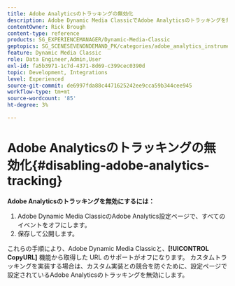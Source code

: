 ```yaml
---
title: Adobe Analyticsのトラッキングの無効化
description: Adobe Dynamic Media ClassicでAdobe Analyticsのトラッキングを無効にする方法を説明します。
contentOwner: Rick Brough
content-type: reference
products: SG_EXPERIENCEMANAGER/Dynamic-Media-Classic
geptopics: SG_SCENESEVENONDEMAND_PK/categories/adobe_analytics_instrumentation_kit
feature: Dynamic Media Classic
role: Data Engineer,Admin,User
exl-id: fa5b3971-1c7d-4371-8d69-c399cec0390d
topic: Development, Integrations
level: Experienced
source-git-commit: de6997fda88c4471625242ee9cca59b344cee945
workflow-type: tm+mt
source-wordcount: '85'
ht-degree: 3%

---
```


# Adobe Analyticsのトラッキングの無効化{#disabling-adobe-analytics-tracking}

**Adobe Analyticsのトラッキングを無効にするには：**

1. Adobe Dynamic Media ClassicのAdobe Analytics設定ページで、すべてのイベントをオフにします。
1. 保存して公開します。

これらの手順により、Adobe Dynamic Media Classicと、**[!UICONTROL CopyURL]** 機能から取得した URL のサポートがオフになります。 カスタムトラッキングを実装する場合は、カスタム実装との競合を防ぐために、設定ページで設定されているAdobe Analyticsのトラッキングを無効にします。
